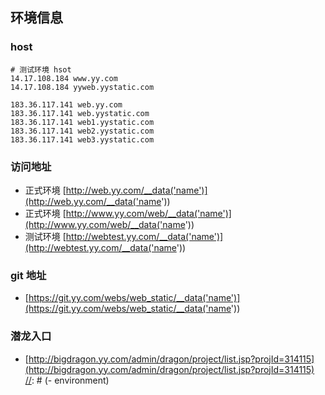 [//]: # (+ environment)
## 环境信息
### host
```
# 测试环境 hsot
14.17.108.184 www.yy.com
14.17.108.184 yyweb.yystatic.com

183.36.117.141 web.yy.com
183.36.117.141 web.yystatic.com
183.36.117.141 web1.yystatic.com
183.36.117.141 web2.yystatic.com
183.36.117.141 web3.yystatic.com
```

### 访问地址
* 正式环境 [http://web.yy.com/__data('name')](http://web.yy.com/__data('name'))
* 正式环境 [http://www.yy.com/web/__data('name')](http://www.yy.com/web/__data('name'))
* 测试环境 [http://webtest.yy.com/__data('name')](http://webtest.yy.com/__data('name'))

### git 地址
* [https://git.yy.com/webs/web_static/__data('name')](https://git.yy.com/webs/web_static/__data('name'))

### 潜龙入口
* [http://bigdragon.yy.com/admin/dragon/project/list.jsp?projId=314115](http://bigdragon.yy.com/admin/dragon/project/list.jsp?projId=314115)
[//]: # (- environment)
